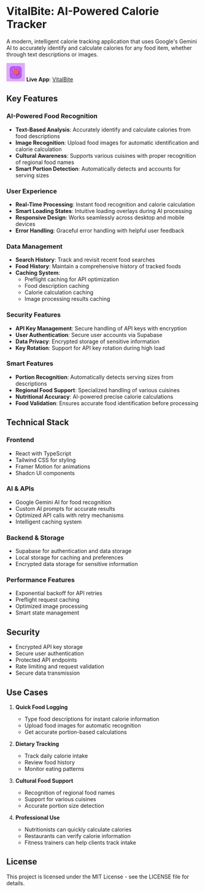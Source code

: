 # VitalBite: AI-Powered Calorie Tracker

A modern, intelligent calorie tracking application that uses Google's Gemini AI to accurately identify and calculate calories for any food item, whether through text descriptions or images.

![Favicon](favicon.ico) **Live App**: [VitalBite](https://vitalbite.netlify.app/)

## Key Features

### AI-Powered Food Recognition
- **Text-Based Analysis**: Accurately identify and calculate calories from food descriptions
- **Image Recognition**: Upload food images for automatic identification and calorie calculation
- **Cultural Awareness**: Supports various cuisines with proper recognition of regional food names
- **Smart Portion Detection**: Automatically detects and accounts for serving sizes

### User Experience
- **Real-Time Processing**: Instant food recognition and calorie calculation
- **Smart Loading States**: Intuitive loading overlays during AI processing
- **Responsive Design**: Works seamlessly across desktop and mobile devices
- **Error Handling**: Graceful error handling with helpful user feedback

### Data Management
- **Search History**: Track and revisit recent food searches
- **Food History**: Maintain a comprehensive history of tracked foods
- **Caching System**: 
  - Preflight caching for API optimization
  - Food description caching
  - Calorie calculation caching
  - Image processing results caching

### Security Features
- **API Key Management**: Secure handling of API keys with encryption
- **User Authentication**: Secure user accounts via Supabase
- **Data Privacy**: Encrypted storage of sensitive information
- **Key Rotation**: Support for API key rotation during high load

### Smart Features
- **Portion Recognition**: Automatically detects serving sizes from descriptions
- **Regional Food Support**: Specialized handling of various cuisines
- **Nutritional Accuracy**: AI-powered precise calorie calculations
- **Food Validation**: Ensures accurate food identification before processing

## Technical Stack

### Frontend
- React with TypeScript
- Tailwind CSS for styling
- Framer Motion for animations
- Shadcn UI components

### AI & APIs
- Google Gemini AI for food recognition
- Custom AI prompts for accurate results
- Optimized API calls with retry mechanisms
- Intelligent caching system

### Backend & Storage
- Supabase for authentication and data storage
- Local storage for caching and preferences
- Encrypted data storage for sensitive information

### Performance Features
- Exponential backoff for API retries
- Preflight request caching
- Optimized image processing
- Smart state management

## Security

- Encrypted API key storage
- Secure user authentication
- Protected API endpoints
- Rate limiting and request validation
- Secure data transmission

## Use Cases

1. **Quick Food Logging**
   - Type food descriptions for instant calorie information
   - Upload food images for automatic recognition
   - Get accurate portion-based calculations

2. **Dietary Tracking**
   - Track daily calorie intake
   - Review food history
   - Monitor eating patterns

3. **Cultural Food Support**
   - Recognition of regional food names
   - Support for various cuisines
   - Accurate portion size detection

4. **Professional Use**
   - Nutritionists can quickly calculate calories
   - Restaurants can verify calorie information
   - Fitness trainers can help clients track intake

## License

This project is licensed under the MIT License - see the LICENSE file for details.
